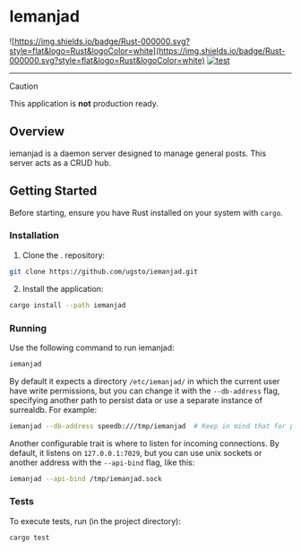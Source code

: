 # Iemanjad

![https://img.shields.io/badge/Rust-000000.svg?style=flat&logo=Rust&logoColor=white](https://img.shields.io/badge/Rust-000000.svg?style=flat&logo=Rust&logoColor=white)
[![test](https://github.com/ugsto/iemanjad/actions/workflows/test.yml/badge.svg)](https://github.com/ugsto/iemanjad/actions/workflows/test.yml)

---

> [!CAUTION]
> This application is **not** production ready.

## Overview

iemanjad is a daemon server designed to manage general posts. This server acts as a CRUD hub.

## Getting Started

Before starting, ensure you have Rust installed on your system with `cargo`.

### Installation

1. Clone the . repository:

```sh
git clone https://github.com/ugsto/iemanjad.git
```

2. Install the application:

```sh
cargo install --path iemanjad
```

### Running

Use the following command to run iemanjad:

```sh
iemanjad
```

By default it expects a directory `/etc/iemanjad/` in which the current user have write permissions, but you can change it with the `--db-address` flag, specifying another path to persist data or use a separate instance of surrealdb. For example:

```sh
iemanjad --db-address speedb:///tmp/iemanjad  # Keep in mind that for persistent databases, /tmp is a terrible idea.
```

Another configurable trait is where to listen for incoming connections. By default, it listens on `127.0.0.1:7029`, but you can use unix sockets or another address with the `--api-bind` flag, like this:

```sh
iemanjad --api-bind /tmp/iemanjad.sock
```

### Tests

To execute tests, run (in the project directory):

```sh
cargo test
```
